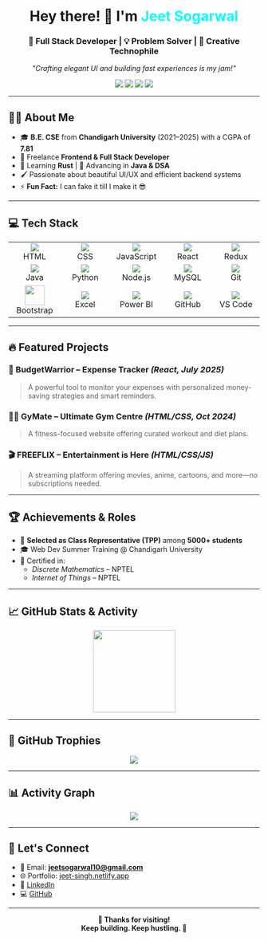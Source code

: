 <h1 align="center">Hey there! 👋 I'm <span style="color:#00ffff;">Jeet Sogarwal</span></h1>
<h3 align="center">🚀 Full Stack Developer | 💡 Problem Solver | 🎨 Creative Technophile</h3>

<p align="center"><i>"Crafting elegant UI and building fast experiences is my jam!"</i></p>

<p align="center">
  <a href="mailto:jeetsogarwal10@gmail.com"><img src="https://img.shields.io/badge/Email-jeetsogarwal10@gmail.com-red?style=flat-square&logo=gmail"></a>
  <a href="https://jeet-singh.netlify.app" target="_blank"><img src="https://img.shields.io/badge/Portfolio-jeet--singh.netlify.app-brightgreen?style=flat-square&logo=netlify"></a>
  <a href="https://github.com/jeetsogarwal" target="_blank"><img src="https://img.shields.io/github/followers/jeetsogarwal?label=Follow&style=social"></a>
  <a href="https://www.linkedin.com/in/jeet-sogarwal-19b76421b/" target="_blank"><img src="https://img.shields.io/badge/LinkedIn-Jeet%20Sogarwal-blue?style=flat-square&logo=linkedin"></a>
</p>

---

## 🙋‍♂️ About Me

- 🎓 **B.E. CSE** from **Chandigarh University** (2021–2025) with a CGPA of **7.81**
- 🔧 Freelance **Frontend & Full Stack Developer**
- 🧠 Learning **Rust** | 🌱 Advancing in **Java & DSA**
- 🖌️ Passionate about beautiful UI/UX and efficient backend systems
- ⚡ **Fun Fact:** I can fake it till I make it 😎

---

## 💻 Tech Stack

<table align="center">
<tr>
<td align="center" width="100">
<img src="https://skillicons.dev/icons?i=html" /><br>HTML
</td>
<td align="center" width="100">
<img src="https://skillicons.dev/icons?i=css" /><br>CSS
</td>
<td align="center" width="100">
<img src="https://skillicons.dev/icons?i=js" /><br>JavaScript
</td>
<td align="center" width="100">
<img src="https://skillicons.dev/icons?i=react" /><br>React
</td>
<td align="center" width="100">
<img src="https://skillicons.dev/icons?i=redux" /><br>Redux
</td>
</tr>
<tr>
<td align="center" width="100">
<img src="https://skillicons.dev/icons?i=java" /><br>Java
</td>
<td align="center" width="100">
<img src="https://skillicons.dev/icons?i=python" /><br>Python
</td>
<td align="center" width="100">
<img src="https://skillicons.dev/icons?i=nodejs" /><br>Node.js
</td>
<td align="center" width="100">
<img src="https://skillicons.dev/icons?i=mysql" /><br>MySQL
</td>
<td align="center" width="100">
<img src="https://skillicons.dev/icons?i=git" /><br>Git
</td>
</tr>
<tr>
<td align="center" width="100">
<img src="https://cdn.jsdelivr.net/gh/devicons/devicon/icons/bootstrap/bootstrap-plain.svg" width="40"/><br>Bootstrap
</td>
<td align="center" width="100">
<img src="https://img.icons8.com/color/48/000000/microsoft-excel-2019--v1.png"/><br>Excel
</td>
<td align="center" width="100">
<img src="https://img.icons8.com/color/48/000000/power-bi.png"/><br>Power BI
</td>
<td align="center" width="100">
<img src="https://img.icons8.com/color/48/000000/github--v1.png"/><br>GitHub
</td>
<td align="center" width="100">
<img src="https://skillicons.dev/icons?i=vscode" /><br>VS Code
</td>
</tr>
</table>

---

## 🔥 Featured Projects

### 💸 BudgetWarrior – Expense Tracker *(React, July 2025)*
> A powerful tool to monitor your expenses with personalized money-saving strategies and smart reminders.

### 🏋️‍♂️ GyMate – Ultimate Gym Centre *(HTML/CSS, Oct 2024)*
> A fitness-focused website offering curated workout and diet plans.

### 🎬 FREEFLIX – Entertainment is Here *(HTML/CSS/JS)*
> A streaming platform offering movies, anime, cartoons, and more—no subscriptions needed.

---

## 🏆 Achievements & Roles

- 📌 **Selected as Class Representative (TPP)** among **5000+ students**
- 🎓 Web Dev Summer Training @ Chandigarh University
- 📜 Certified in:
  - *Discrete Mathematics* – NPTEL
  - *Internet of Things* – NPTEL

---

## 📈 GitHub Stats & Activity

<p align="center">
  <img src="https://github-readme-streak-stats.herokuapp.com/?user=jeetsogarwal&theme=tokyonight&border_radius=12" height="165" />
</p>

---

## 🏅 GitHub Trophies

<p align="center">
  <img src="https://github-profile-trophy.vercel.app/?username=jeetsogarwal&theme=matrix&column=8" />
</p>

---

## 📊 Activity Graph

<p align="center">
  <img src="https://github-readme-activity-graph.vercel.app/graph?username=jeetsogarwal&theme=react-dark" />
</p>

---

## 🔗 Let's Connect

- 📧 Email: **jeetsogarwal10@gmail.com**
- 🌐 Portfolio: [jeet-singh.netlify.app](https://jeet-singh.netlify.app)
- 💼 [LinkedIn](https://www.linkedin.com/in/jeet-sogarwal-19b76421b/)
- 💻 [GitHub](https://github.com/jeetsogarwal)

---

<p align="center">
  <b>🌟 Thanks for visiting!<br>Keep building. Keep hustling. 🚀</b>
</p>
